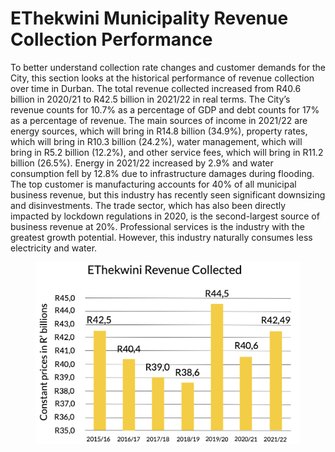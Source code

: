 # EThekwini Municipality Revenue Collection Performance

To better understand collection rate changes and customer demands for the City, this section looks at the historical performance of revenue collection over time in Durban. The total revenue collected increased from R40.6 billion in 2020/21 to R42.5 billion in 2021/22 in real terms. The City’s revenue counts for 10.7% as a percentage of GDP and debt counts for 17% as a percentage of revenue. The main sources of income in 2021/22 are energy sources, which will bring in R14.8 billion (34.9%), property rates, which will bring in R10.3 billion (24.2%), water management, which will bring in R5.2 billion (12.2%), and other service fees, which will bring in R11.2 billion (26.5%). Energy in 2021/22 increased by 2.9% and water consumption fell by 12.8% due to infrastructure damages during flooding. The top customer is manufacturing accounts for 40% of all municipal business revenue, but this industry has recently seen significant downsizing and disinvestments. The trade sector, which has also been directly impacted by lockdown regulations in 2020, is the second-largest source of business revenue at 20%. Professional services is the industry with the greatest growth potential. However, this industry naturally consumes less electricity and water.

<figure><img src=".gitbook/assets/image (3).png" alt=""><figcaption></figcaption></figure>

